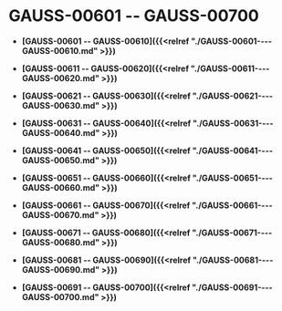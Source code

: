 # GAUSS-00601 -- GAUSS-00700<a name="ZH-CN_TOPIC_0302073328"></a>

-   **[GAUSS-00601 -- GAUSS-00610]({{<relref "./GAUSS-00601----GAUSS-00610.md" >}})**

-   **[GAUSS-00611 -- GAUSS-00620]({{<relref "./GAUSS-00611----GAUSS-00620.md" >}})**

-   **[GAUSS-00621 -- GAUSS-00630]({{<relref "./GAUSS-00621----GAUSS-00630.md" >}})**

-   **[GAUSS-00631 -- GAUSS-00640]({{<relref "./GAUSS-00631----GAUSS-00640.md" >}})**

-   **[GAUSS-00641 -- GAUSS-00650]({{<relref "./GAUSS-00641----GAUSS-00650.md" >}})**

-   **[GAUSS-00651 -- GAUSS-00660]({{<relref "./GAUSS-00651----GAUSS-00660.md" >}})**

-   **[GAUSS-00661 -- GAUSS-00670]({{<relref "./GAUSS-00661----GAUSS-00670.md" >}})**

-   **[GAUSS-00671 -- GAUSS-00680]({{<relref "./GAUSS-00671----GAUSS-00680.md" >}})**

-   **[GAUSS-00681 -- GAUSS-00690]({{<relref "./GAUSS-00681----GAUSS-00690.md" >}})**

-   **[GAUSS-00691 -- GAUSS-00700]({{<relref "./GAUSS-00691----GAUSS-00700.md" >}})**
